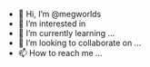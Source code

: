 - 👋 Hi, I’m @megworlds
- 👀 I’m interested in 
- 🌱 I’m currently learning ...
- 💞️ I’m looking to collaborate on ...
- 📫 How to reach me ...

<!---
megworlds/megworlds is a ✨ special ✨ repository because its `README.md` (this file) appears on your GitHub profile.
You can click the Preview link to take a look at your changes.
--->
